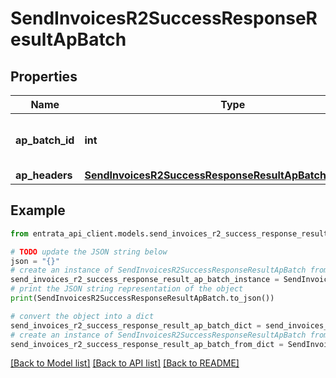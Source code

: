 # SendInvoicesR2SuccessResponseResultApBatch


## Properties

Name | Type | Description | Notes
------------ | ------------- | ------------- | -------------
**ap_batch_id** | **int** | Unique identifier for the AP batch. | [optional] 
**ap_headers** | [**SendInvoicesR2SuccessResponseResultApBatchApHeaders**](SendInvoicesR2SuccessResponseResultApBatchApHeaders.md) |  | [optional] 

## Example

```python
from entrata_api_client.models.send_invoices_r2_success_response_result_ap_batch import SendInvoicesR2SuccessResponseResultApBatch

# TODO update the JSON string below
json = "{}"
# create an instance of SendInvoicesR2SuccessResponseResultApBatch from a JSON string
send_invoices_r2_success_response_result_ap_batch_instance = SendInvoicesR2SuccessResponseResultApBatch.from_json(json)
# print the JSON string representation of the object
print(SendInvoicesR2SuccessResponseResultApBatch.to_json())

# convert the object into a dict
send_invoices_r2_success_response_result_ap_batch_dict = send_invoices_r2_success_response_result_ap_batch_instance.to_dict()
# create an instance of SendInvoicesR2SuccessResponseResultApBatch from a dict
send_invoices_r2_success_response_result_ap_batch_from_dict = SendInvoicesR2SuccessResponseResultApBatch.from_dict(send_invoices_r2_success_response_result_ap_batch_dict)
```
[[Back to Model list]](../README.md#documentation-for-models) [[Back to API list]](../README.md#documentation-for-api-endpoints) [[Back to README]](../README.md)


